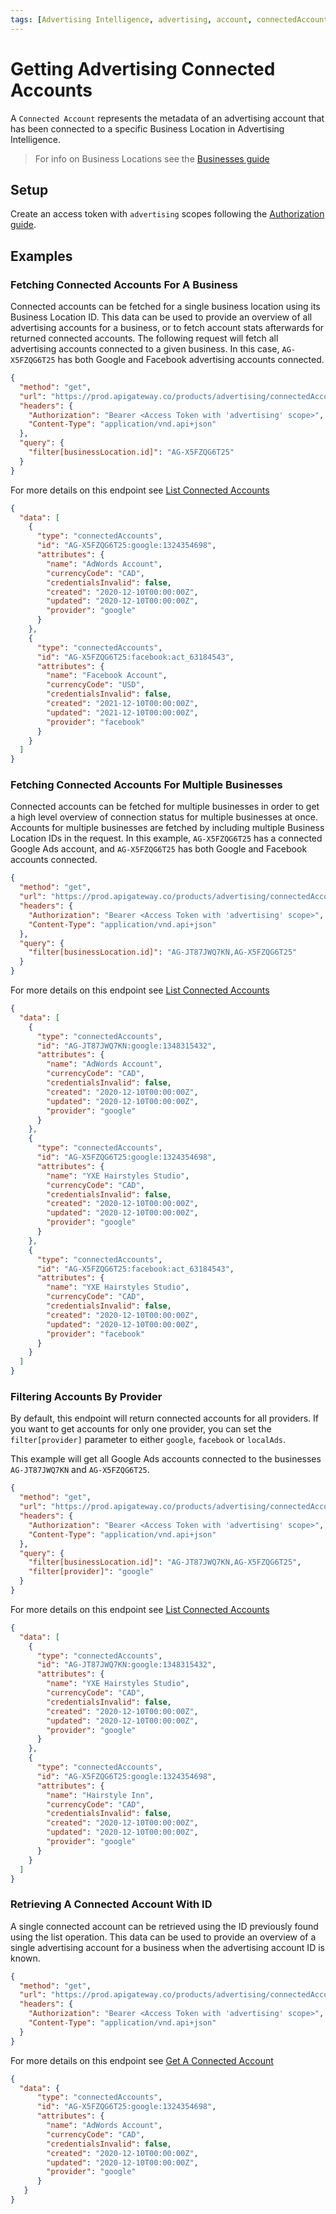 ```yaml
---
tags: [Advertising Intelligence, advertising, account, connectedAccount]
---
```

# Getting Advertising Connected Accounts

A `Connected Account` represents the metadata of an advertising account that has been connected to a specific Business Location in Advertising Intelligence.  

> For info on Business Locations see the [Businesses guide](../Accounts.md)

## Setup

Create an access token with `advertising` scopes following the [Authorization guide](../../Authorization/Authorization.md).

## Examples

### Fetching Connected Accounts For A Business

Connected accounts can be fetched for a single business location using its Business Location ID.  This data can be used to provide an overview of all advertising accounts for a business, or to fetch account stats afterwards for returned connected accounts.  The following request will fetch all advertising accounts connected to a given business.  In this case, `AG-X5FZQG6T25` has both Google and Facebook advertising accounts connected.

<!--
type: tab
title: Request
-->
```json http
{
  "method": "get",
  "url": "https://prod.apigateway.co/products/advertising/connectedAccounts",
  "headers": {
    "Authorization": "Bearer <Access Token with 'advertising' scope>",
    "Content-Type": "application/vnd.api+json"
  },
  "query": {
    "filter[businessLocation.id]": "AG-X5FZQG6T25"
  }
}
```

For more details on this endpoint see [List Connected Accounts](../../../openapi/advertising/advertising.yaml/paths/~1connectedAccounts/get)
<!--
type: tab
title: Example Response
-->
```json
{
  "data": [
    {
      "type": "connectedAccounts",
      "id": "AG-X5FZQG6T25:google:1324354698",
      "attributes": {
        "name": "AdWords Account",
        "currencyCode": "CAD",
        "credentialsInvalid": false,
        "created": "2020-12-10T00:00:00Z",
        "updated": "2020-12-10T00:00:00Z",
        "provider": "google"
      }
    },
    {
      "type": "connectedAccounts",
      "id": "AG-X5FZQG6T25:facebook:act_63184543",
      "attributes": {
        "name": "Facebook Account",
        "currencyCode": "USD",
        "credentialsInvalid": false,
        "created": "2021-12-10T00:00:00Z",
        "updated": "2021-12-10T00:00:00Z",
        "provider": "facebook"
      }
    }
  ]
}
```
<!--
type: tab-end
-->

### Fetching Connected Accounts For Multiple Businesses

Connected accounts can be fetched for multiple businesses in order to get a high level overview of connection status for multiple businesses at once.  Accounts for multiple businesses are fetched by including multiple Business Location IDs in the request. In this example, `AG-X5FZQG6T25` has a connected Google Ads account, and `AG-X5FZQG6T25` has both Google and Facebook accounts connected.

<!--
type: tab
title: Request
-->
```json http
{
  "method": "get",
  "url": "https://prod.apigateway.co/products/advertising/connectedAccounts",
  "headers": {
    "Authorization": "Bearer <Access Token with 'advertising' scope>",
    "Content-Type": "application/vnd.api+json"
  },
  "query": {
    "filter[businessLocation.id]": "AG-JT87JWQ7KN,AG-X5FZQG6T25"
  }
}
```
For more details on this endpoint see [List Connected Accounts](../../../openapi/advertising/advertising.yaml/paths/~1connectedAccounts/get)
<!--
type: tab
title: Example Response
-->
```json
{
  "data": [
    {
      "type": "connectedAccounts",
      "id": "AG-JT87JWQ7KN:google:1348315432",
      "attributes": {
        "name": "AdWords Account",
        "currencyCode": "CAD",
        "credentialsInvalid": false,
        "created": "2020-12-10T00:00:00Z",
        "updated": "2020-12-10T00:00:00Z",
        "provider": "google"
      }
    },
    {
      "type": "connectedAccounts",
      "id": "AG-X5FZQG6T25:google:1324354698",
      "attributes": {
        "name": "YXE Hairstyles Studio",
        "currencyCode": "CAD",
        "credentialsInvalid": false,
        "created": "2020-12-10T00:00:00Z",
        "updated": "2020-12-10T00:00:00Z",
        "provider": "google"
      }
    },
    {
      "type": "connectedAccounts",
      "id": "AG-X5FZQG6T25:facebook:act_63184543",
      "attributes": {
        "name": "YXE Hairstyles Studio",
        "currencyCode": "CAD",
        "credentialsInvalid": false,
        "created": "2020-12-10T00:00:00Z",
        "updated": "2020-12-10T00:00:00Z",
        "provider": "facebook"
      }
    }
  ]
}
```
<!--
type: tab-end
-->

### Filtering Accounts By Provider

By default, this endpoint will return connected accounts for all providers. If you want to get accounts for only one provider, you can set the `filter[provider]` parameter to either `google`, `facebook` or `localAds`.

This example will get all Google Ads accounts connected to the businesses `AG-JT87JWQ7KN` and `AG-X5FZQG6T25`.

<!--
type: tab
title: Request
-->
```json http
{
  "method": "get",
  "url": "https://prod.apigateway.co/products/advertising/connectedAccounts",
  "headers": {
    "Authorization": "Bearer <Access Token with 'advertising' scope>",
    "Content-Type": "application/vnd.api+json"
  },
  "query": {
    "filter[businessLocation.id]": "AG-JT87JWQ7KN,AG-X5FZQG6T25",
    "filter[provider]": "google"
  }
}
```

For more details on this endpoint see [List Connected Accounts](../../../openapi/advertising/advertising.yaml/paths/~1connectedAccounts/get)
<!--
type: tab
title: Example Response
-->
```json
{
  "data": [
    {
      "type": "connectedAccounts",
      "id": "AG-JT87JWQ7KN:google:1348315432",
      "attributes": {
        "name": "YXE Hairstyles Studio",
        "currencyCode": "CAD",
        "credentialsInvalid": false,
        "created": "2020-12-10T00:00:00Z",
        "updated": "2020-12-10T00:00:00Z",
        "provider": "google"
      }
    },
    {
      "type": "connectedAccounts",
      "id": "AG-X5FZQG6T25:google:1324354698",
      "attributes": {
        "name": "Hairstyle Inn",
        "currencyCode": "CAD",
        "credentialsInvalid": false,
        "created": "2020-12-10T00:00:00Z",
        "updated": "2020-12-10T00:00:00Z",
        "provider": "google"
      }
    }
  ]
}
```
<!--
type: tab-end
-->

### Retrieving A Connected Account With ID

A single connected account can be retrieved using the ID previously found using the list operation.  This data can be used to provide an overview of a single advertising account for a business when the advertising account ID is known.

<!--
type: tab
title: Request
-->
```json http
{
  "method": "get",
  "url": "https://prod.apigateway.co/products/advertising/connectedAccounts/AG-X5FZQG6T25:google:1324354698",
  "headers": {
    "Authorization": "Bearer <Access Token with 'advertising' scope>",
    "Content-Type": "application/vnd.api+json"
  }
}
```

For more details on this endpoint see [Get A Connected Account](../../../openapi/advertising/advertising.yaml/paths/~1connectedAccounts/get)
<!--
type: tab
title: Example Response
-->
```json
{
  "data": {
      "type": "connectedAccounts",
      "id": "AG-X5FZQG6T25:google:1324354698",
      "attributes": {
        "name": "AdWords Account",
        "currencyCode": "CAD",
        "credentialsInvalid": false,
        "created": "2020-12-10T00:00:00Z",
        "updated": "2020-12-10T00:00:00Z",
        "provider": "google"
      }
   }
}
```
<!--
type: tab-end
-->

